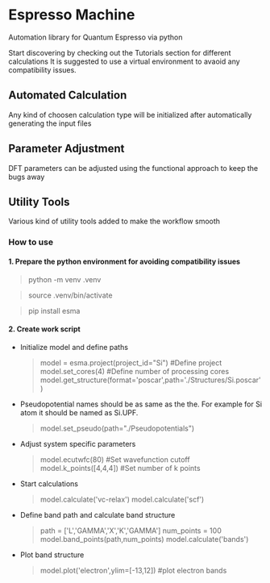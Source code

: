 # Espresso Machine
Automation library for Quantum Espresso via python

Start discovering by checking out the Tutorials section for different calculations
It is suggested to use a virtual environment to avaoid any compatibility issues.
## Automated Calculation
Any kind of choosen calculation type will be initialized after automatically generating the input files
## Parameter Adjustment
DFT parameters can be adjusted using the functional approach to keep the bugs away
## Utility Tools
Various kind of utility tools added to make the workflow smooth

### How to use
#### 1. Prepare the python environment for avoiding compatibility issues
  > python -m venv .venv

  > source .venv/bin/activate 

  > pip install esma
#### 2. Create work script
- Initialize model and define paths
  > model = esma.project(project_id="Si") #Define project
  > model.set_cores(4) #Define number of processing cores
  > model.get_structure(format='poscar',path='./Structures/Si.poscar') 
- Pseudopotential names should be as same as the the. For example for Si atom it should be named as Si.UPF.
  > model.set_pseudo(path="./Pseudopotentials") 
- Adjust system specific parameters
  > model.ecutwfc(80) #Set wavefunction cutoff
  > model.k_points([4,4,4]) #Set number of k points
- Start calculations 
  > model.calculate('vc-relax')
  > model.calculate('scf')
- Define band path and calculate band structure 
  > path = ['L','GAMMA','X','K','GAMMA']
  > num_points = 100 
  > model.band_points(path,num_points) 
  > model.calculate('bands') 
- Plot band structure
  > model.plot('electron',ylim=[-13,12]) #plot electron bands
